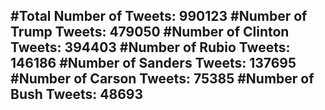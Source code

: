 #Total Number of Tweets: 990123 
#Number of Trump Tweets: 479050
#Number of Clinton Tweets: 394403
#Number of Rubio Tweets: 146186
#Number of Sanders Tweets: 137695
#Number of Carson Tweets: 75385
#Number of Bush Tweets: 48693
---
